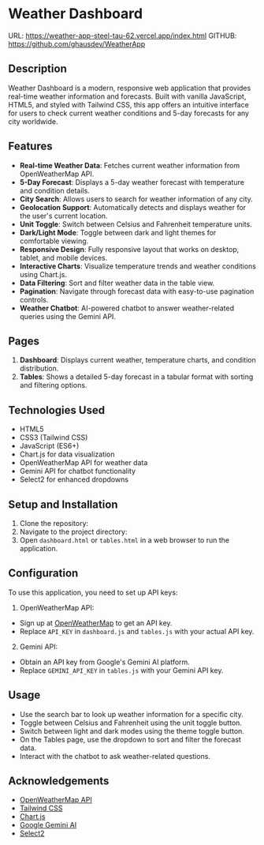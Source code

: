 # Weather Dashboard
URL: https://weather-app-steel-tau-62.vercel.app/index.html
GITHUB: https://github.com/ghausdev/WeatherApp
## Description

Weather Dashboard is a modern, responsive web application that provides real-time weather information and forecasts. Built with vanilla JavaScript, HTML5, and styled with Tailwind CSS, this app offers an intuitive interface for users to check current weather conditions and 5-day forecasts for any city worldwide.

## Features

- **Real-time Weather Data**: Fetches current weather information from OpenWeatherMap API.
- **5-Day Forecast**: Displays a 5-day weather forecast with temperature and condition details.
- **City Search**: Allows users to search for weather information of any city.
- **Geolocation Support**: Automatically detects and displays weather for the user's current location.
- **Unit Toggle**: Switch between Celsius and Fahrenheit temperature units.
- **Dark/Light Mode**: Toggle between dark and light themes for comfortable viewing.
- **Responsive Design**: Fully responsive layout that works on desktop, tablet, and mobile devices.
- **Interactive Charts**: Visualize temperature trends and weather conditions using Chart.js.
- **Data Filtering**: Sort and filter weather data in the table view.
- **Pagination**: Navigate through forecast data with easy-to-use pagination controls.
- **Weather Chatbot**: AI-powered chatbot to answer weather-related queries using the Gemini API.

## Pages

1. **Dashboard**: Displays current weather, temperature charts, and condition distribution.
2. **Tables**: Shows a detailed 5-day forecast in a tabular format with sorting and filtering options.

## Technologies Used

- HTML5
- CSS3 (Tailwind CSS)
- JavaScript (ES6+)
- Chart.js for data visualization
- OpenWeatherMap API for weather data
- Gemini API for chatbot functionality
- Select2 for enhanced dropdowns

## Setup and Installation

1. Clone the repository:
2. Navigate to the project directory:
3. Open `dashboard.html` or `tables.html` in a web browser to run the application.

## Configuration

To use this application, you need to set up API keys:

1. OpenWeatherMap API:
- Sign up at [OpenWeatherMap](https://openweathermap.org/api) to get an API key.
- Replace `API_KEY` in `dashboard.js` and `tables.js` with your actual API key.

2. Gemini API:
- Obtain an API key from Google's Gemini AI platform.
- Replace `GEMINI_API_KEY` in `tables.js` with your Gemini API key.

## Usage

- Use the search bar to look up weather information for a specific city.
- Toggle between Celsius and Fahrenheit using the unit toggle button.
- Switch between light and dark modes using the theme toggle button.
- On the Tables page, use the dropdown to sort and filter the forecast data.
- Interact with the chatbot to ask weather-related questions.


## Acknowledgements

- [OpenWeatherMap API](https://openweathermap.org/api)
- [Tailwind CSS](https://tailwindcss.com/)
- [Chart.js](https://www.chartjs.org/)
- [Google Gemini AI](https://deepmind.google/technologies/gemini/)
- [Select2](https://select2.org/)
